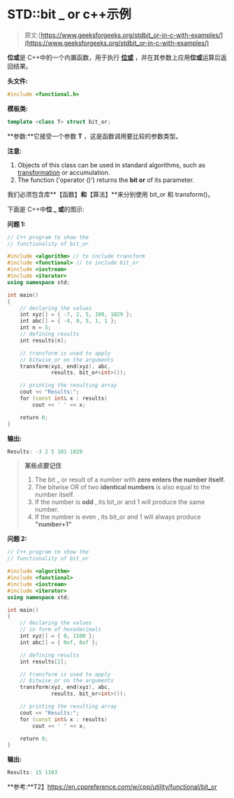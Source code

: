 # STD::bit _ or c++示例

> 原文:[https://www.geeksforgeeks.org/stdbit_or-in-c-with-examples/](https://www.geeksforgeeks.org/stdbit_or-in-c-with-examples/)

**位或**是 C++中的一个内置函数，用于执行 **[位或](https://www.geeksforgeeks.org/bitwise-operators-in-c-cpp/)** ，并在其参数上应用**位或**运算后返回结果。

**头文件:**

```cpp
#include <functional.h>

```

**模板类:**

```cpp
template <class T> struct bit_or;

```

**参数:**它接受一个参数 **T** ，这是函数调用要比较的参数类型。

**注意:**

1.  Objects of this class can be used in standard algorithms, such as [transformation](https://www.geeksforgeeks.org/transform-c-stl-perform-operation-elements/) or accumulation.
2.  The function ('operator ()') returns the **bit or** of its parameter.

我们必须包含库**【函数】**和**【算法】**来分别使用 bit_or 和 transform()。

下面是 C++中**位 _ 或**的图示:

**问题 1:**

```cpp
// C++ program to show the
// functionality of bit_or

#include <algorithm> // to include transform
#include <functional> // to include bit_or
#include <iostream>
#include <iterator>
using namespace std;

int main()
{
    // declaring the values
    int xyz[] = { -7, 2, 5, 100, 1029 };
    int abc[] = { -4, 0, 5, 1, 1 };
    int n = 5;
    // defining results
    int results[n];

    // transform is used to apply
    // bitwise_or on the arguments
    transform(xyz, end(xyz), abc,
              results, bit_or<int>());

    // printing the resulting array
    cout << "Results:";
    for (const int& x : results)
        cout << ' ' << x;

    return 0;
}
```

**输出:**

```cpp
Results: -3 2 5 101 1029

```

> **某些点要记住**
> 
> 1.  The bit _ or result of a number with **zero enters the number itself.**
> 2.  The bitwise OR of two **identical numbers** is also equal to the number itself.
> 3.  If the number is **odd** , its bit_or and 1 will produce the same number.
> 4.  If the number is even , its bit_or and 1 will always produce **"number+1"**

**问题 2:**

```cpp
// C++ program to show the
// functionality of bit_or

#include <algorithm>
#include <functional>
#include <iostream>
#include <iterator>
using namespace std;

int main()
{
    // declaring the values
    // in form of hexadecimals
    int xyz[] = { 0, 1100 };
    int abc[] = { 0xf, 0xf };

    // defining results
    int results[2];

    // transform is used to apply
    // bitwise_or on the arguments
    transform(xyz, end(xyz), abc,
              results, bit_or<int>());

    // printing the resulting array
    cout << "Results:";
    for (const int& x : results)
        cout << ' ' << x;

    return 0;
}
```

**输出:**

```cpp
Results: 15 1103

```

**参考:**T2】https://en.cppreference.com/w/cpp/utility/functional/bit_or